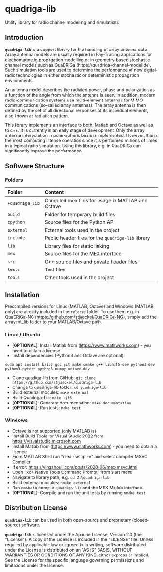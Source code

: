 # quadriga-lib
Utility library for radio channel modelling and simulations

## Introduction

**`quadriga-lib`** is a support library for the handling of array antenna data. Array antenna models are usually required in Ray-Tracing applications for electromagnetig propagation modelling or in geometry-based stochastic channel models such as QuaDRiGa (https://quadriga-channel-model.de). Such simulation tools are used to determine the performance of new digital-radio technologies in either stochastic or deterministic propagation environments. 

An antenna model describes the radiated power, phase and polarization as a function of the angle from which the antenna is seen. In addition, modern radio-communication systems use multi-element antennas for MIMO communications (so-called array antennas). The array antenna is then defined by the set of all directional responses of its individual elements, also known as radiation pattern.

This library implements an interface to both, Matlab and Octave as well as to c++. It is currently in an early stage of development. Only the array antenna interpolation in polar-spheric basis is implemented. However, this is the most computing intense operation since it is performed millions of times in a typical radio simulation. Using this library, e.g. in QuaDRiGa can significantly improve the performance.

## Software Structure
### Folders

| Folder | Content |
|:---|:---|
`+quadriga_lib` | Compiled mex files for usage in MATLAB and Octave
`build` | Folder for temporary build files
`cpython` | Source files for the Python API
`external` | External tools used in the project
`include` | Public header files for the `quadriga-lib` library
`lib` | Library files for static linking
`mex` | Source files for the MEX interface
`src` | C++ source files and private header files
`tests` | Test files
`tools` | Other tools used in the project

## Installation

Precompiled versions for Linux (MATLAB, Octave) and Windows (MATLAB only) are already included in the `release` folder. To use them e.g. in QuaDRiGa-NG (https://github.com/stjaeckel/QuaDRiGa-NG), simply add the arrayant_lib folder to your MATLAB/Octave path.

### Linux / Ubuntu

* [**OPTIONAL**]: Install Matlab from (https://www.mathworks.com) - you need to obtain a license
* Install dependencies (Python3 and Octave are optional): 
```
sudo apt install bzip2 gcc git make cmake g++ libhdf5-dev python3-dev python3-pytest python3-numpy octave-dev
```
* Clone quadiga-lib from GitHub: `git clone https://github.com/stjaeckel/quadriga-lib`
* Change to quadriga-lib folder: `cd quadriga-lib`
* Build external modules: `make external`
* Build Quadriga-Lib: `make -j16`
* [**OPTIONAL**]: Generate documentation: `make documentation`
* [**OPTIONAL**]: Run tests: `make test`

### Windows
* Octave is not supported (only MATLAB is)
* Install Build Tools for Visual Studio 2022 from https://visualstudio.microsoft.com
* Install Matlab from (https://www.mathworks.com) - you need to obtain a licence
* From MATLAB Shell run "mex -setup -v" and select compiler MSVC Compiler
* If error: https://yingzhouli.com/posts/2020-06/mex-msvc.html
* Open "x64 Native Tools Command Prompt" from start menu
* Navigate to library path, e.g. `cd Z:\quadriga-lib`
* Build external modules: `nmake external`
* Run `nmake` to compile `quadriga-lib` and the MEX Matlab interface
* [**OPTIONAL**]: Compile and run the unit tests by running `nmake test`


## Distribution License

**`quadriga-lib`** can be used in both open-source and proprietary (closed-source) software.

**`quadriga-lib`** is licensed under the Apache License, Version 2.0 (the "License").
A copy of the License is included in the "LICENSE" file. Unless required by applicable law or agreed to in writing, software distributed under the License is distributed on an "AS IS" BASIS, WITHOUT WARRANTIES OR CONDITIONS OF ANY KIND, either express or implied. See the License for the specific language governing permissions and limitations under the License.
